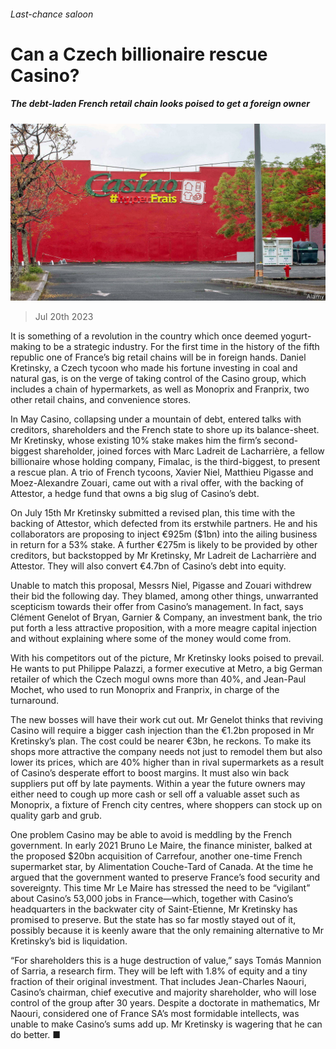 ###### Last-chance saloon

# Can a Czech billionaire rescue Casino? 

##### The debt-laden French retail chain looks poised to get a foreign owner 

![image](images/20230722_WBP502.jpg) 

> Jul 20th 2023 

It is something of a revolution in the country which once deemed yogurt-making to be a strategic industry. For the first time in the history of the fifth republic one of France’s big retail chains will be in foreign hands. Daniel Kretinsky, a Czech tycoon who made his fortune investing in coal and natural gas, is on the verge of taking control of the Casino group, which includes a chain of hypermarkets, as well as Monoprix and Franprix, two other retail chains, and convenience stores.

In May Casino, collapsing under a mountain of debt, entered talks with creditors, shareholders and the French state to shore up its balance-sheet. Mr Kretinsky, whose existing 10% stake makes him the firm’s second-biggest shareholder, joined forces with Marc Ladreit de Lacharrière, a fellow billionaire whose holding company, Fimalac, is the third-biggest, to present a rescue plan. A trio of French tycoons, Xavier Niel, Matthieu Pigasse and Moez-Alexandre Zouari, came out with a rival offer, with the backing of Attestor, a hedge fund that owns a big slug of Casino’s debt. 

On July 15th Mr Kretinsky submitted a revised plan, this time with the backing of Attestor, which defected from its erstwhile partners. He and his collaborators are proposing to inject €925m ($1bn) into the ailing business in return for a 53% stake. A further €275m is likely to be provided by other creditors, but backstopped by Mr Kretinsky, Mr Ladreit de Lacharrière and Attestor. They will also convert €4.7bn of Casino’s debt into equity. 

Unable to match this proposal, Messrs Niel, Pigasse and Zouari withdrew their bid the following day. They blamed, among other things, unwarranted scepticism towards their offer from Casino’s management. In fact, says Clément Genelot of Bryan, Garnier &amp; Company, an investment bank, the trio put forth a less attractive proposition, with a more meagre capital injection and without explaining where some of the money would come from. 

With his competitors out of the picture, Mr Kretinsky looks poised to prevail. He wants to put Philippe Palazzi, a former executive at Metro, a big German retailer of which the Czech mogul owns more than 40%, and Jean-Paul Mochet, who used to run Monoprix and Franprix, in charge of the turnaround. 

The new bosses will have their work cut out. Mr Genelot thinks that reviving Casino will require a bigger cash injection than the €1.2bn proposed in Mr Kretinsky’s plan. The cost could be nearer €3bn, he reckons. To make its shops more attractive the company needs not just to remodel them but also lower its prices, which are 40% higher than in rival supermarkets as a result of Casino’s desperate effort to boost margins. It must also win back suppliers put off by late payments. Within a year the future owners may either need to cough up more cash or sell off a valuable asset such as Monoprix, a fixture of French city centres, where shoppers can stock up on quality garb and grub. 

One problem Casino may be able to avoid is meddling by the French government. In early 2021 Bruno Le Maire, the finance minister, balked at the proposed $20bn acquisition of Carrefour, another one-time French supermarket star, by Alimentation Couche-Tard of Canada. At the time he argued that the government wanted to preserve France’s food security and sovereignty. This time Mr Le Maire has stressed the need to be “vigilant” about Casino’s 53,000 jobs in France—which, together with Casino’s headquarters in the backwater city of Saint-Etienne, Mr Kretinsky has promised to preserve. But the state has so far mostly stayed out of it, possibly because it is keenly aware that the only remaining alternative to Mr Kretinsky’s bid is liquidation. 

“For shareholders this is a huge destruction of value,” says Tomás Mannion of Sarria, a research firm. They will be left with 1.8% of equity and a tiny fraction of their original investment. That includes Jean-Charles Naouri, Casino’s chairman, chief executive and majority shareholder, who will lose control of the group after 30 years. Despite a doctorate in mathematics, Mr Naouri, considered one of France SA’s most formidable intellects, was unable to make Casino’s sums add up. Mr Kretinsky is wagering that he can do better. ■


